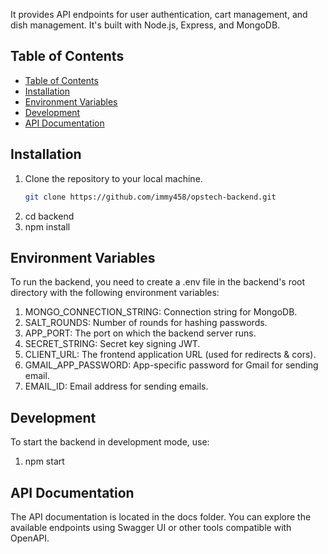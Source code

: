 It provides API endpoints for user authentication, cart management, and dish management. It's built with Node.js, Express, and MongoDB.

## Table of Contents

- [Table of Contents](#table-of-contents)
- [Installation](#installation)
- [Environment Variables](#environment-variables)
- [Development](#development)
- [API Documentation](#api-documentation)

## Installation

1. Clone the repository to your local machine.
   ```bash
   git clone https://github.com/immy458/opstech-backend.git
   ```
2. cd backend
3. npm install

## Environment Variables

To run the backend, you need to create a .env file in the backend's root directory with the following environment variables:

1. MONGO_CONNECTION_STRING: Connection string for MongoDB.
2. SALT_ROUNDS: Number of rounds for hashing passwords.
3. APP_PORT: The port on which the backend server runs.
4. SECRET_STRING: Secret key signing JWT.
5. CLIENT_URL: The frontend application URL (used for redirects & cors).
6. GMAIL_APP_PASSWORD: App-specific password for Gmail for sending email.
7. EMAIL_ID: Email address for sending emails.

## Development

To start the backend in development mode, use:

1. npm start

## API Documentation

The API documentation is located in the docs folder. You can explore the available endpoints using Swagger UI or other tools compatible with OpenAPI.
